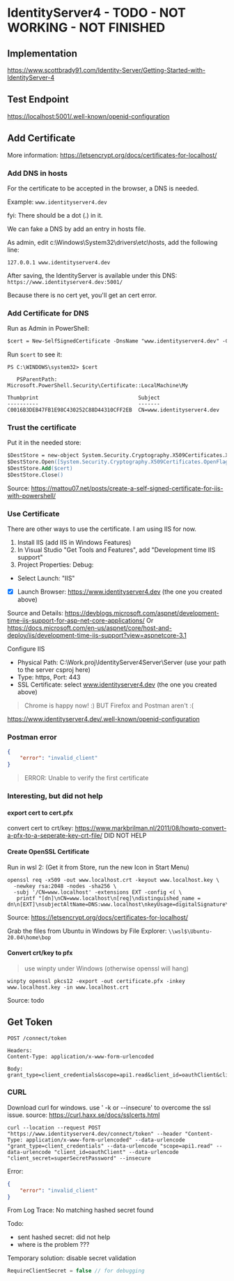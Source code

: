 # IdentityServer4 - TODO - NOT WORKING - NOT FINISHED

## Implementation

<https://www.scottbrady91.com/Identity-Server/Getting-Started-with-IdentityServer-4>

## Test Endpoint

<https://localhost:5001/.well-known/openid-configuration>

## Add Certificate

More information: <https://letsencrypt.org/docs/certificates-for-localhost/>

### Add DNS in hosts

For the certificate to be accepted in the browser, a DNS is needed.

Example: `www.identityserver4.dev`

fyi: There should be a dot (.) in it.

We can fake a DNS by add an entry in hosts file.

As admin, edit c:\Windows\System32\drivers\etc\hosts, add the following line:

`127.0.0.1 www.identityserver4.dev`

After saving, the IdentityServer is available under this DNS: `https://www.identityserver4.dev:5001/`

Because there is no cert yet, you'll get an cert error.

### Add Certificate for DNS

Run as Admin in PowerShell:

```ps
$cert = New-SelfSignedCertificate -DnsName "www.identityserver4.dev" -CertStoreLocation "cert:\LocalMachine\My"
```

Run `$cert` to see it:

```
PS C:\WINDOWS\system32> $cert

   PSParentPath: Microsoft.PowerShell.Security\Certificate::LocalMachine\My

Thumbprint                                Subject                                                                                                                                                                  
----------                                -------                                                                                                                                                                  
C0016B3DEB47FB1E98C430252C88D44310CFF2EB  CN=www.identityserver4.dev            
```

### Trust the certificate

Put it in the needed store:

```ps
$DestStore = new-object System.Security.Cryptography.X509Certificates.X509Store([System.Security.Cryptography.X509Certificates.StoreName]::Root,"localmachine")
$DestStore.Open([System.Security.Cryptography.X509Certificates.OpenFlags]::ReadWrite)
$DestStore.Add($cert)
$DestStore.Close()
```

Source: <https://mattou07.net/posts/create-a-self-signed-certificate-for-iis-with-powershell/>

### Use Certificate

There are other ways to use the certificate. I am using IIS for now.

1. Install IIS (add IIS in Windows Features)
2. In Visual Studio "Get Tools and Features", add "Development time IIS support"
3. Project Properties: Debug:
 - Select Launch: "IIS"
 - [x] Launch Browser: <https://www.identityserver4.dev> (the one you created above)

Source and Details: <https://devblogs.microsoft.com/aspnet/development-time-iis-support-for-asp-net-core-applications/>
Or <https://docs.microsoft.com/en-us/aspnet/core/host-and-deploy/iis/development-time-iis-support?view=aspnetcore-3.1>

Configure IIS

- Physical Path: C:\Work.proj\IdentityServer4Server\Server (use your path to the server csproj here)
- Type: https, Port: 443
- SSL Certificate: select www.identityserver4.dev (the one you created above)

> Chrome is happy now! :) BUT Firefox and Postman aren't :(

<https://www.identityserver4.dev/.well-known/openid-configuration>

### Postman error

```json
{
    "error": "invalid_client"
}
```

> ERROR: Unable to verify the first certificate

### Interesting, but did not help

#### export cert to cert.pfx

convert cert to crt/key: <https://www.markbrilman.nl/2011/08/howto-convert-a-pfx-to-a-seperate-key-crt-file/>
DID NOT HELP

#### Create OpenSSL Certificate

Run in wsl 2: (Get it from Store, run the new Icon in Start Menu)

```
openssl req -x509 -out www.localhost.crt -keyout www.localhost.key \
  -newkey rsa:2048 -nodes -sha256 \
  -subj '/CN=www.localhost' -extensions EXT -config <( \
   printf "[dn]\nCN=www.localhost\n[req]\ndistinguished_name = dn\n[EXT]\nsubjectAltName=DNS:www.localhost\nkeyUsage=digitalSignature\nextendedKeyUsage=serverAuth")
```

Source: <https://letsencrypt.org/docs/certificates-for-localhost/>

Grab the files from Ubuntu in Windows by File Explorer: `\\wsl$\Ubuntu-20.04\home\bop`

#### Convert crt/key to pfx

> use winpty under Windows (otherwise openssl will hang)

`winpty openssl pkcs12 -export -out certificate.pfx -inkey www.localhost.key -in www.localhost.crt`

Source: todo

## Get Token

```
POST /connect/token

Headers:
Content-Type: application/x-www-form-urlencoded

Body:
grant_type=client_credentials&scope=api1.read&client_id=oauthClient&client_secret=superSecretPassword
```

### CURL

Download curl for windows. use ' -k or --insecure' to overcome the ssl issue.
source: <https://curl.haxx.se/docs/sslcerts.html>

```
curl --location --request POST "https://www.identityserver4.dev/connect/token" --header "Content-Type: application/x-www-form-urlencoded" --data-urlencode "grant_type=client_credentials" --data-urlencode "scope=api1.read" --data-urlencode "client_id=oauthClient" --data-urlencode "client_secret=superSecretPassword" --insecure
```

Error:

```json
{
    "error": "invalid_client"
}
```

From Log Trace: No matching hashed secret found

Todo:

- sent hashed secret: did not help
- where is the problem ???

Temporary solution: disable secret validation

```cs
RequireClientSecret = false // for debugging
```
